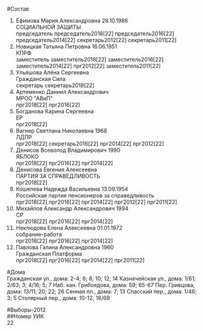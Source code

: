 #Состав  
1. Ефимова Мария Александровна 28.10.1986  
    СОЦИАЛЬНОЙ ЗАЩИТЫ  
    председатель председатель2018[22] председатель2016[22] председатель2014[22] секретарь2012[22] секретарь2011[22]  
2. Новицкая Татьяна Петровна 16.06.1951  
    КПРФ  
    заместитель заместитель2018[22] заместитель2016[22] заместитель2014[22] прг2012[22] заместитель2011[22]  
3. Ульяшова Алёна Сергеевна  
    Гражданская Сила  
    секретарь секретарь2018[22]  
4. Артеменко Даниил Александрович  
    МРОО "АВиП"  
    прг2018[22] прг2016[22]  
5. Богданова Карина Сергеевна  
    ЕР  
    прг2018[22]  
6. Вагнер Светлана Николаевна 1968  
    ЛДПР  
    прг2018[22] секретарь2016[22] прг2014[22] прг2012[22]  
7. Денисов Всеволод Владимирович 1990  
    ЯБЛОКО  
    прг2018[22] прг2016[22] прг2014[22]  
8. Денисова Евгения Алексеевна  
    ПАРТИЯ ЗА СПРАВЕДЛИВОСТЬ  
    прг2018[22]  
9. Кошелева Надежда Васильевна 13.09.1954  
    Российская партия пенсионеров за справедливость  
    прг2018[22] прг2016[22] прг2014[22] прг2012[22] прг2011[22]  
10. Михайлов Александр Александрович 1994  
    СР  
    прг2018[22] прг2016[22] прг2014[22]  
11. Неклюдова Елена Алексеевна 01.01.1972  
    собрание-работа  
    прг2018[22] прг2016[22] прг2014[22]  
12. Павлова Галина Александровна 1960  
    Гражданская Платформа  
    прг2018[22] прг2016[22] прг2014[22] прг2011[22]  
  
#Дома  
Гражданская ул., дома: 2-4; 6; 8; 10; 12; 14 Казначейская ул., дома: 1/61; 2/63; 3; 4/16; 5; 7 Наб. кан. Грибоедова, дома: 59; 65-67 Пер. Гривцова, дома: 13/11; 20; 22; 26 Сенная пл., дома: 7; 13 Спасский пер., дома: 1/46; 3; 5 Столярный пер., дома: 10-12; 18/69  
  
#Выборы-2012  
##Номер УИК  
22  
